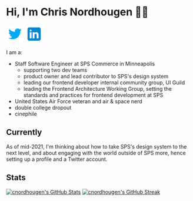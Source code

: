 # Hi, I'm Chris Nordhougen 👋🏻

[![Twitter](./icons8-twitter-48.png)](https://twitter.com/cwnord) [![LinkedIn](./icons8-linkedin-48.png)](https://www.linkedin.com/in/cnordhougen)

I am a:
- Staff Software Engineer at SPS Commerce in Minneapolis
  - supporting two dev teams
  - product owner and lead contributor to SPS's design system
  - leading our frontend developer internal community group, UI Guild
  - leading the Frontend Architecture Working Group, setting the standards and practices for frontend development at SPS
- United States Air Force veteran and air & space nerd
- double college dropout
- cinephile

## Currently
As of mid-2021, I'm thinking about how to take SPS's design system to the next level, and about engaging with the world outside of SPS more, hence setting up a profile and a Twitter account.

## Stats
[![cnordhougen's GitHub Stats](https://github-readme-stats.vercel.app/api?username=cnordhougen&count_private=true&show_icons=true&theme=radical)](https://github.com/anuraghazra/github-readme-stats)
[![cnordhougen's GitHub Streak](https://github-readme-streak-stats.herokuapp.com?user=cnordhougen&theme=radical)](https://git.io/streak-stats)
